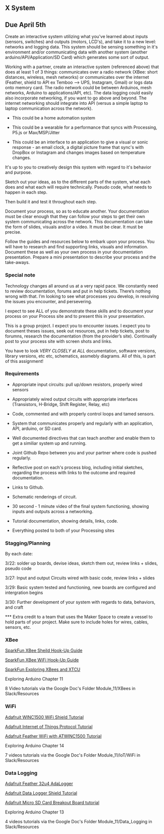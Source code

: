 ## X System
## Due April 5th

Create an interactive system utilizing what you've learned about inputs (sensors, switches) and outputs (motors, LCD's), and take it to a new level: networks and logging data. This system should be sensing something in it's environment and/or communicating data with another system (another arduino/API/Application/SD Card) which generates some sort of output.

Working with a partner, create an interactive system (referenced above) that does at least 1 of 3 things: communicates over a radio network (XBee: short distances, wireless, mesh networks) or communicates over the internet (Feather, shield to API ex Temboo --> UPS, Instagram, Gmail) or logs data onto memory card. The radio network could be between Arduinos, mesh networks, Arduino to applications/API, etc). The data logging could easily also incorporate networking, if you want to go above and beyond. The internet networking should integrate into API (versus a simple laptop to laptop communication across the network).


* This could be a home automation system

* This could be a wearable for a performance that syncs with Processing, P5.js or Max/MSP/Jitter

* This could be an interface to an application to give a visual or sonic response - an email clock, a digital picture frame that sync's with DropBox or Instagram and changes images based on temperature changes.

It's up to you to creatively design this system with regard to it's behavior and purpose.


Sketch out your ideas, as to the different parts of the system, what each does and what each will require technically. Pseudo code, what needs to happen in each step.

Then build it and test it throughout each step.

Document your process, so as to educate another. Your documentation must be clear enough that they can follow your steps to get their own system communicating across the network. This documentation can take the form of slides, visuals and/or a video. It must be clear. It must be precise.


Follow the guides and resources below to embark upon your process. You will have to research and find supporting links, visuals and information. Document these as well as your own process in your documentation presentation. Prepare a mini presentation to describe your process and the take-aways.


### Special note

 Technology changes all around us at a very rapid pace. We constantly need to review documentation, forums and put in help tickets. There’s nothing wrong with that. I’m looking to see what processes you develop, in resolving the issues you encounter, and persevering.

I expect to see ALL of you demonstrate these skills and to document your process on your Process site and to present this in your presentation.

This is a group project. I expect you to encounter issues. I expect you to document theses issues, seek out resources, put in help tickets, post to forumns, research the documentation (from the provider’s site). Continually post to your process site with screen shots and links. 

You have to look *VERY CLOSELY* at *ALL* documentation, software versions, library versions, etc etc, schematics, assmebly diagrams.  All of this, is part of this assignment!




### Requirements

* Appropriate input circuits: pull up/down resistors, properly wired sensors

* Appropriately wired output circuits with appropriate interfaces (Transistors, H-Bridge, Shift Register, Relay, etc)

* Code, commented and with properly control loops and tamed sensors.

* System that communicates properly and regularly with an application, API, arduino, or SD card.

* Well documented directives that can teach another and enable them to get a similiar system up and running. 

* Joint Github Repo between you and your partner where code is pushed regularly.

* Reflective post on each's process blog, including initial sketches, regarding the process with links to the outcome and required documentation.

* Links to Github.

* Schematic renderings of circuit.

* 30 second -  1 minute video of the final system functioning, showing inputs and outputs across a networking.

* Tutorial documentation, showing details, links, code.

* Everything posted to both of your Processing sites


### Stagging/Planning

By each date:

3/22: solder up boards, devise ideas, sketch them out, review links + slides, pseudo code

3/27: Input and output Circuits wired with basic code, review links + slides

3/29: Basic system tested and functioning, new boards are configured and intergration begins

3/30: Further development of your system with regards to data, behaviors, and craft 

*** Extra credit to a team that uses the Maker Space to create a vessel to hold parts of your project. Make sure to include holes for wires, cables, sensors, etc.



### XBee
[SparkFun XBee Sheild Hook-Up Guide](https://learn.sparkfun.com/tutorials/xbee-shield-hookup-guide?_ga=2.85801369.1090691577.1521696092-875585718.1516243677)

[SparkFun XBee WiFi Hook-Up Guide](https://learn.sparkfun.com/tutorials/xbee-wifi-hookup-guide?_ga=2.119486985.1090691577.1521696092-875585718.1516243677)

[SparkFun Exploring XBees and XTCU](https://learn.sparkfun.com/tutorials/exploring-xbees-and-xctu?_ga=2.65420974.1090691577.1521696092-875585718.1516243677)

Exploring Arduino Chapter 11

8 Video tutorials via the Google Doc's Folder Module_11/XBees in Slack/Resources


### WiFi

[Adafruit WINC1500 WiFi Shield Tutorial](https://learn.adafruit.com/adafruit-winc1500-wifi-shield-for-arduino)

[Adafruit Internet of Things Protocol Tutorial](https://learn.adafruit.com/alltheiot-protocols)

[Adafruit Feather WiFi with ATWINC1500 Tutorial](https://learn.adafruit.com/adafruit-feather-m0-wifi-atwinc1500)

Exploring Arduino Chapter 14

7 videos tutorials via the Google Doc's Folder Module_11/IoT/WiFi in Slack/Resources



### Data Logging

[Adafruit Feather 32u4 AdaLogger](https://learn.adafruit.com/adafruit-feather-32u4-adalogger)

[Adafruit Data Logger Shield Tutorial](https://learn.adafruit.com/adafruit-data-logger-shield)

[Adafruit Micro SD Card Breakout Board tutorial](https://learn.adafruit.com/adafruit-micro-sd-breakout-board-card-tutorial)

Exploring Arduino Chapter 13

4 videos tutorials via the Google Doc's Folder Module_11/Data_Logging in Slack/Resources